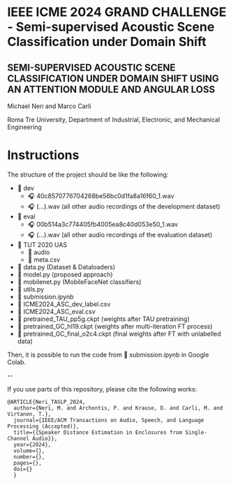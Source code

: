 # IEEE ICME 2024 GRAND CHALLENGE - Semi-supervised Acoustic Scene Classification under Domain Shift
## SEMI-SUPERVISED ACOUSTIC SCENE CLASSIFICATION UNDER DOMAIN SHIFT USING AN ATTENTION MODULE AND ANGULAR LOSS

Michael Neri and Marco Carli

Roma Tre University, Department of Industrial, Electronic, and Mechanical Engineering

# Instructions
The structure of the project should be like the following:
- 📁 dev
    - 🎧 40c8570776704268be56bc0d1fa8a16f60_1.wav
    - 🎧 (...).wav (all other audio recordings of the development dataset)
- 📁 eval
    - 🎧 00b514a3c774405fb4005ea8c40d053e50_1.wav
    - 🎧 (...).wav (all other audio recordings of the evaluation dataset)
- 📁 TUT 2020 UAS 
    - 📁 audio
    - 🔢 meta.csv
- 📄 data.py (Dataset & Dataloaders)
- 📄 model.py (proposed approach)
- 📄 mobilenet.py (MobileFaceNet classifiers)
- 📄 utils.py 
- 📓 submission.ipynb
- 🔢 ICME2024_ASC_dev_label.csv
- 🔢 ICME2024_ASC_eval.csv
- 🧠 pretrained_TAU_pp5g.ckpt (weights after TAU pretraining)
- 🧠 pretrained_GC_hl19.ckpt (weights after multi-iteration FT process)
- 🧠 pretrained_GC_final_o2c4.ckpt (final weights after FT with unlabelled data)

Then, it is possible to run the code from 📓 submission.ipynb in Google Colab. 

--

If you use parts of this repository, please cite the following works:

```
@ARTICLE{Neri_TASLP_2024,
  author={Neri, M. and Archontis, P. and Krause, D. and Carli, M. and Virtanen, T.},
  journal={IEEE/ACM Transactions on Audio, Speech, and Language Processing (Accepted)}, 
  title={{Speaker Distance Estimation in Enclosures from Single-Channel Audio}}, 
  year={2024},
  volume={},
  number={},
  pages={},
  doi={}
  }
```


